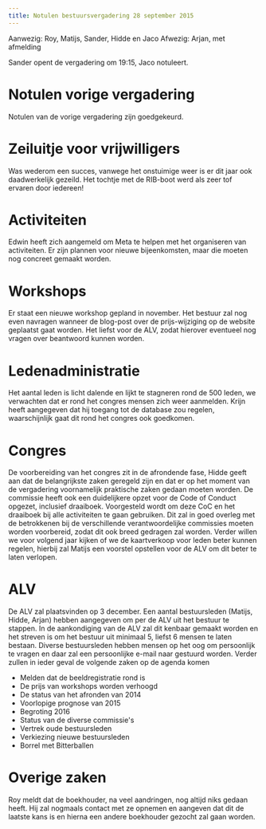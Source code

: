```yaml
---
title: Notulen bestuursvergadering 28 september 2015
---
```

Aanwezig: Roy, Matijs, Sander, Hidde en Jaco 
Afwezig: Arjan, met afmelding

Sander opent de vergadering om 19:15, Jaco notuleert.

# Notulen vorige vergadering

Notulen van de vorige vergadering zijn goedgekeurd.

# Zeiluitje voor vrijwilligers

Was wederom een succes, vanwege het onstuimige weer is er dit jaar ook daadwerkelijk gezeild. Het tochtje met de RIB-boot werd als zeer tof ervaren door iedereen!

# Activiteiten

Edwin heeft zich aangemeld om Meta te helpen met het organiseren van activiteiten. Er zijn plannen voor nieuwe bijeenkomsten, maar die moeten nog concreet gemaakt worden.

# Workshops

Er staat een nieuwe workshop gepland in november. Het bestuur zal nog even navragen wanneer de blog-post over de prijs-wijziging op de website geplaatst gaat worden. Het liefst voor de ALV, zodat hierover eventueel nog vragen over beantwoord kunnen worden.

# Ledenadministratie

Het aantal leden is licht dalende en lijkt te stagneren rond de 500 leden, we verwachten dat er rond het congres mensen zich weer aanmelden. Krijn heeft aangegeven dat hij toegang tot de database zou regelen, waarschijnlijk gaat dit rond het congres ook goedkomen.

# Congres

De voorbereiding van het congres zit in de afrondende fase, Hidde geeft aan dat de belangrijkste zaken geregeld zijn en dat er op het moment van de vergadering voornamelijk praktische zaken gedaan moeten worden. De commissie heeft ook een duidelijkere opzet voor de Code of Conduct opgezet, inclusief draaiboek. Voorgesteld wordt om deze CoC en het draaiboek bij alle activiteiten te gaan gebruiken. Dit zal in goed overleg met de betrokkenen bij de verschillende verantwoordelijke commissies moeten worden voorbereid, zodat dit ook breed gedragen zal worden. Verder willen we voor volgend jaar kijken of we de kaartverkoop voor leden beter kunnen regelen, hierbij zal Matijs een voorstel opstellen voor de ALV om dit beter te laten verlopen.

# ALV

De ALV zal plaatsvinden op 3 december. Een aantal bestuursleden (Matijs, Hidde, Arjan) hebben aangegeven om per de ALV uit het bestuur te stappen. In de aankondiging van de ALV zal dit kenbaar gemaakt worden en het streven is om het bestuur uit minimaal 5, liefst 6 mensen te laten bestaan. Diverse bestuursleden hebben mensen op het oog om persoonlijk te vragen en daar zal een persoonlijke e-mail naar gestuurd worden. Verder zullen in ieder geval de volgende zaken op de agenda komen

* Melden dat de beeldregistratie rond is
* De prijs van workshops worden verhoogd
* De status van het afronden van 2014
* Voorlopige prognose van 2015
* Begroting 2016
* Status van de diverse commissie's
* Vertrek oude bestuursleden
* Verkiezing nieuwe bestuursleden
* Borrel met Bitterballen

# Overige zaken

Roy meldt dat de boekhouder, na veel aandringen, nog altijd niks gedaan heeft. Hij zal nogmaals contact met ze opnemen en aangeven dat dit de laatste kans is en hierna een andere boekhouder gezocht zal gaan worden.